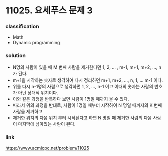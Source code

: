 # 11025. 요세푸스 문제 3

### classification
* Math
* Dynamic programming

### solution
* N명의 사람이 있을 때 M 번째 사람을 제거한다면 1, 2, ... , m-1, m+1, m+2, ..., n 가 된다.
* m+1을 시작하는 숫자로 생각하여 다시 정리하면 m+1, m+2, ..., n, 1, ... m-1 이다.
* 위를 다시 n-1명의 사람으로 생각하면 1, 2, ..., n-1 이고 이때의 숫자는 사람의 번호가 아닌 상대적 위치이다.
* 이와 같은 과정을 반복하다 보면 사람이 1명일 때까지 올 수 있다.
* 따라서 위의 과정을 반대로, 사람이 1명일 때부터 시작하여 N 명일 때까지의 K 번째 사람을 제거하고
* 제거한 위치의 다음 위치 부터 시작된다고 하면 N 명일 때 제거한 사람의 다음 사람이 마지막에 남아있는 사람이 된다.

### link
https://www.acmicpc.net/problem/11025